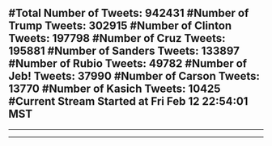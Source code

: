 #Total Number of Tweets: 942431 
#Number of Trump Tweets: 302915
#Number of Clinton Tweets: 197798
#Number of Cruz Tweets: 195881
#Number of Sanders Tweets: 133897
#Number of Rubio Tweets: 49782
#Number of Jeb! Tweets: 37990
#Number of Carson Tweets: 13770
#Number of Kasich Tweets: 10425
#Current Stream Started at Fri Feb 12 22:54:01 MST
---
---
---

